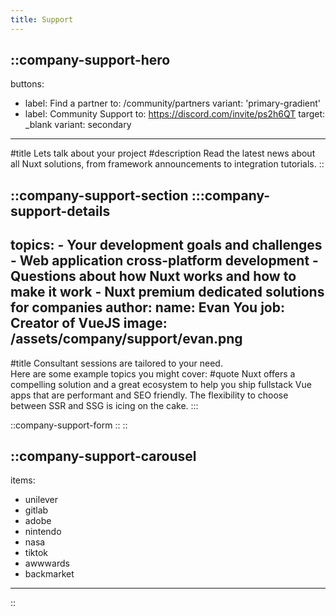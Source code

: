 ```yaml
---
title: Support
---
```


::company-support-hero
---
buttons:
  - label: Find a partner
    to: /community/partners
    variant: 'primary-gradient'
  - label: Community Support
    to: https://discord.com/invite/ps2h6QT
    target: _blank
    variant: secondary
---
#title
Lets talk about your project
#description
Read the latest news about all Nuxt solutions, from framework announcements to integration tutorials.
::

::company-support-section
  :::company-support-details
  ---
  topics:
    - Your development goals and challenges
    - Web application cross-platform development
    - Questions about how Nuxt works and how to make it work
    - Nuxt premium dedicated solutions for companies
  author:
    name: Evan You
    job: Creator of VueJS
    image: /assets/company/support/evan.png
  ---
  #title
  Consultant sessions are tailored to your need.<br> Here are some example topics you might cover:
  #quote
  Nuxt offers a compelling solution and a great ecosystem to help you ship fullstack Vue apps that are performant and SEO friendly. The flexibility to choose between SSR and SSG is icing on the cake.
  :::

  ::company-support-form
  ::
::

::company-support-carousel
---
items:
  - unilever
  - gitlab
  - adobe
  - nintendo
  - nasa
  - tiktok
  - awwwards
  - backmarket
---
::
